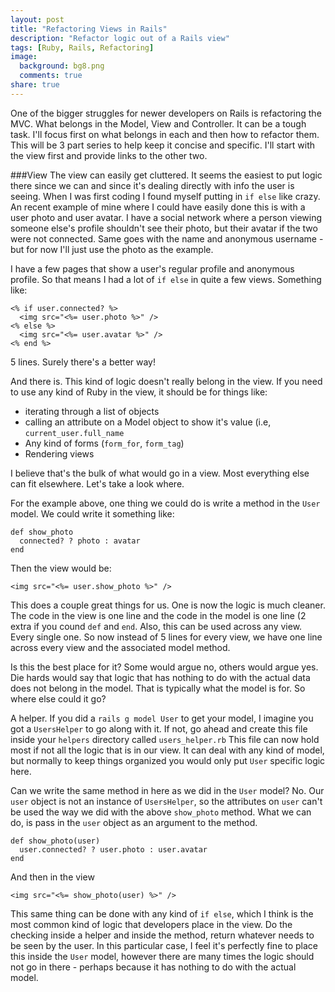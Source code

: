 ```yaml
---
layout: post
title: "Refactoring Views in Rails"
description: "Refactor logic out of a Rails view"
tags: [Ruby, Rails, Refactoring]
image:
  background: bg8.png
  comments: true
share: true
---
```


One of the bigger struggles for newer developers on Rails is refactoring the MVC. What belongs in the Model, View and Controller. It can be a tough task. I'll focus first on what belongs in each and then how to refactor them. This will be 3 part series to help keep it concise and specific. I'll start with the view first and provide links to the other two.

###View
The view can easily get cluttered. It seems the easiest to put logic there since we can and since it's dealing directly with info the user is seeing. When I was first coding I found myself putting in `if else` like crazy. An recent example of mine where I could have easily done this is with a user photo and user avatar. I have a social network where a person viewing someone else's profile shouldn't see their photo, but their avatar if the two were not connected. Same goes with the name and anonymous username - but for now I'll just use the photo as the example.

I have a few pages that show a user's regular profile and anonymous profile. So that means I had a lot of `if else` in quite a few views. Something like:

	<% if user.connected? %>
	  <img src="<%= user.photo %>" />
	<% else %>
	  <img src="<%= user.avatar %>" />
	<% end %>
	
5 lines. Surely there's a better way!

And there is. This kind of logic doesn't really belong in the view. If you need to use any kind of Ruby in the view, it should be for things like:

* iterating through a list of objects
* calling an attribute on a Model object to show it's value (i.e, `current_user.full_name`
* Any kind of forms (`form_for`, `form_tag`)
* Rendering views

I believe that's the bulk of what would go in a view. Most everything else can fit elsewhere. Let's take a look where.

For the example above, one thing we could do is write a method in the `User` model. We could write it something like:

	def show_photo
	  connected? ? photo : avatar
	end
	
Then the view would be:
	
	<img src="<%= user.show_photo %>" />
	
This does a couple great things for us. One is now the logic is much cleaner. The code in the view is one line and the code in the model is one line (2 extra if you cound `def` and `end`. Also, this can be used across any view. Every single one. So now instead of 5 lines for every view, we have one line across every view and the associated model method.

Is this the best place for it? Some would argue no, others would argue yes. Die hards would say that logic that has nothing to do with the actual data does not belong in the model. That is typically what the model is for. So where else could it go?

A helper. If you did a `rails g model User` to get your model, I imagine you got a `UsersHelper` to go along with it. If not, go ahead and create this file inside your `helpers` directory called `users_helper.rb` This file can now hold most if not all the logic that is in our view. It can deal with any kind of model, but normally to keep things organized you would only put `User` specific logic here.

Can we write the same method in here as we did in the `User` model? No. Our `user` object is not an instance of `UsersHelper`, so the attributes on `user` can't be used the way we did with the above `show_photo` method. What we can do, is pass in the `user` object as an argument to the method.

	def show_photo(user)
	  user.connected? ? user.photo : user.avatar
	end
	
And then in the view
	
	<img src="<%= show_photo(user) %>" />
	
This same thing can be done with any kind of `if else`, which I think is the most common kind of logic that developers place in the view. Do the checking inside a helper and inside the method, return whatever needs to be seen by the user. In this particular case, I feel it's perfectly fine to place this inside the `User` model, however there are many times the logic should not go in there - perhaps because it has nothing to do with the actual model. 